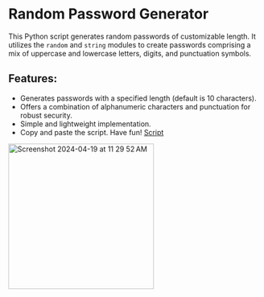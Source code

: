 <h1>Random Password Generator</h1>

<p>This Python script generates random passwords of customizable length. It utilizes the <code>random</code> and <code>string</code> modules to create passwords comprising a mix of uppercase and lowercase letters, digits, and punctuation symbols.</p>

<h2>Features:</h2>
<ul>
  <li>Generates passwords with a specified length (default is 10 characters).</li>
  <li>Offers a combination of alphanumeric characters and punctuation for robust security.</li>
  <li>Simple and lightweight implementation.</li>
  <li>Copy and paste the script. Have fun! <a href="https://github.com/Fabiany-cs/Random-Password-Generator/blob/main/Script">Script</a></li>
</ul>
<img width="289" alt="Screenshot 2024-04-19 at 11 29 52 AM" src="https://github.com/Fabiany-cs/Random-Password-Generator/assets/107880960/4f233dae-9cb1-41e0-8529-1d4a5ecf21bd">
